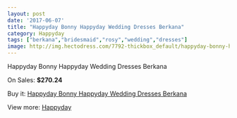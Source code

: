 ```yaml
---
layout: post
date: '2017-06-07'
title: "Happyday Bonny Happyday Wedding Dresses Berkana"
category: Happyday
tags: ["berkana","bridesmaid","rosy","wedding","dresses"]
image: http://img.hectodress.com/7792-thickbox_default/happyday-bonny-happyday-wedding-dresses-berkana.jpg
---
```

Happyday Bonny Happyday Wedding Dresses Berkana

On Sales: **$270.24**
<a href="https://www.hectodress.com/happyday/3879-happyday-bonny-happyday-wedding-dresses-berkana.html"><amp-img layout="responsive" width="600" height="600" src="//img.hectodress.com/7792-thickbox_default/happyday-bonny-happyday-wedding-dresses-berkana.jpg" alt="Happyday Bonny Happyday Wedding Dresses Berkana 0" /></a>

Buy it: [Happyday Bonny Happyday Wedding Dresses Berkana](https://www.hectodress.com/happyday/3879-happyday-bonny-happyday-wedding-dresses-berkana.html "Happyday Bonny Happyday Wedding Dresses Berkana")

View more: [Happyday](https://www.hectodress.com/68-happyday "Happyday")